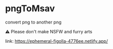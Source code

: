 # pngToMsav
convert png to another png

⚠️ Please don't make NSFW and furry arts 

link: https://ephemeral-figolla-4776ee.netlify.app/
